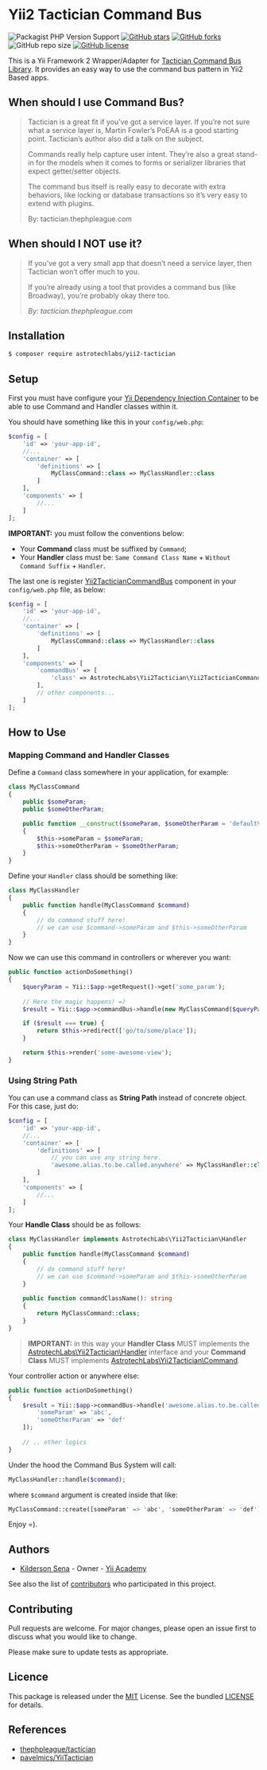 # Yii2 Tactician Command Bus

![Packagist PHP Version Support](https://img.shields.io/packagist/php-v/dersonsena/yii2-tactician)
[![GitHub stars](https://img.shields.io/github/stars/dersonsena/yii2-tactician)](https://github.com/dersonsena/yii2-tactician/stargazers)
[![GitHub forks](https://img.shields.io/github/forks/dersonsena/yii2-tactician)](https://github.com/dersonsena/yii2-tactician/network)
![GitHub repo size](https://img.shields.io/github/repo-size/dersonsena/yii2-tactician)
[![GitHub license](https://img.shields.io/github/license/dersonsena/yii2-tactician)](https://github.com/dersonsena/yii2-tactician/blob/master/LICENSE)

This is a Yii Framework 2 Wrapper/Adapter for [Tactician Command Bus Library](https://tactician.thephpleague.com/). It provides an easy way to use the command bus pattern in Yii2 Based apps.

## When should I use Command Bus?

> Tactician is a great fit if you’ve got a service layer. If you’re not sure what a service layer is, Martin Fowler’s PoEAA is a good starting point. Tactician’s author also did a talk on the subject.
>
> Commands really help capture user intent. They’re also a great stand-in for the models when it comes to forms or serializer libraries that expect getter/setter objects.
>
> The command bus itself is really easy to decorate with extra behaviors, like locking or database transactions so it’s very easy to extend with plugins.
>
> By: tactician.thephpleague.com

## When should I NOT use it?

> If you’ve got a very small app that doesn’t need a service layer, then Tactician won’t offer much to you.
>
> If you’re already using a tool that provides a command bus (like Broadway), you’re probably okay there too.
>
> _By: tactician.thephpleague.com_

## Installation

```bash
$ composer require astrotechlabs/yii2-tactician
```

## Setup

First you must have configure your [Yii Dependency Injection Container](https://www.yiiframework.com/doc/guide/2.0/en/concept-di-container) to be able to use Command and Handler classes within it.

You should have something like this in your `config/web.php`:

```php
$config = [
    'id' => 'your-app-id',
    //...
    'container' => [
        'definitions' => [
            MyClassCommand::class => MyClassHandler::class 
        ]
    ],
    'components' => [
        //...
    ]
];
```

**IMPORTANT:** you must follow the conventions below:

- Your **Command** class must be suffixed by `Command`;
- Your **Handler** class must be: `Same Command Class Name` + `Without Command Suffix` + `Handler`.

The last one is register [Yii2TacticianCommandBus](./src/Yii2TacticianCommandBus.php) component in your `config/web.php` file, as below:

```php
$config = [
    'id' => 'your-app-id',
    //...
    'container' => [
        'definitions' => [
            MyClassCommand::class => MyClassHandler::class 
        ]
    ],
    'components' => [
        'commandBus' => [
            'class' => AstrotechLabs\Yii2Tactician\Yii2TacticianCommandBus::class
        ],
        // other components...
    ]
];
```

## How to Use

### Mapping Command and Handler Classes

Define a `Command` class somewhere in your application, for example:

```php
class MyClassCommand
{
    public $someParam;
    public $someOtherParam;

    public function __construct($someParam, $someOtherParam = 'defaultValue')
    {
    	$this->someParam = $someParam;
        $this->someOtherParam = $someOtherParam;
    }
}
```

Define your `Handler` class should be something like:

```php
class MyClassHandler
{
    public function handle(MyClassCommand $command)
    {
    	// do command stuff here!
        // we can use $command->someParam and $this->someOtherParam
    }
}
```

Now we can use this command in controllers or wherever you want:

```php
public function actionDoSomething()
{
    $queryParam = Yii::$app->getRequest()->get('some_param');
    
    // Here the magic happens! =)
    $result = Yii::$app->commandBus->handle(new MyClassCommand($queryParam));

    if ($result === true) {
    	return $this->redirect(['go/to/some/place']);
    }

    return $this->render('some-awesome-view');
}
```

### Using String Path

You can use a command class as **String Path** instead of concrete object. For this case, just do:

```php
$config = [
    'id' => 'your-app-id',
    //...
    'container' => [
        'definitions' => [
            // you can use any string here.
            'awesome.alias.to.be.called.anywhere' => MyClassHandler::class 
        ]
    ],
    'components' => [
        //...
    ]
];
```

Your **Handle Class** should be as follows:

```php
class MyClassHandler implements AstrotechLabs\Yii2Tactician\Handler
{
    public function handle(MyClassCommand $command)
    {
    	// do command stuff here!
        // we can use $command->someParam and $this->someOtherParam
    }
    
    public function commandClassName(): string
    {
        return MyClassCommand::class;
    }
}
```

> **IMPORTANT:** in this way your **Handler Class** MUST implements the [AstrotechLabs\Yii2Tactician\Handler](src/Handler.php) interface and your **Command Class** MUST implements [AstrotechLabs\Yii2Tactician\Command](src/Command.php).

Your controller action or anywhere else:

```php
public function actionDoSomething()
{
    $result = Yii::$app->commandBus->handle('awesome.alias.to.be.called.anywhere', [
        'someParam' => 'abc',
        'someOtherParam' => 'def'
    ]);
    
    // .. other logics
}
```

Under the hood the Command Bus System will call:

```php
MyClassHandler::handle($command);
```

where `$command` argument is created inside that like:

```php
MyClassCommand::create([someParam' => 'abc', 'someOtherParam' => 'def']);
```

Enjoy =).

## Authors

-   [Kilderson Sena](https://github.com/dersonsena) - Owner - [Yii Academy](https://www.yiiacademy.com.br)

See also the list of [contributors](https://github.com/dersonsena/yii2-tactician/contributors) who participated in this project.

## Contributing

Pull requests are welcome. For major changes, please open an issue first to discuss what you would like to change.

Please make sure to update tests as appropriate.

## Licence

This package is released under the [MIT](https://choosealicense.com/licenses/mit/) License. See the bundled [LICENSE](./LICENSE) for details.

## References

-   [thephpleague/tactician](https://github.com/thephpleague/tactician)
-   [pavelmics/YiiTactician](https://github.com/pavelmics/YiiTactician/blob/master/README.md)
